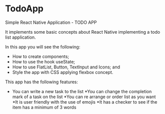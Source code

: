 # TodoApp
Simple React Native Application - TODO APP

It implements some basic concepts about React Native implementing a todo list application.

In this app you will see the following:
  * How to create components;
  * How to use the hook useState;
  * How to use FlatList, Button, TextInput and Icons; and
  * Style the app with CSS applying flexbox concept.

This app has the following features:
 * You can write a new task to the list
 *You can change the completion mark of a task on the list
 *You can re arrange or order list as you want
 *It is user friendly with the use of emojis
 *It has a checker to see if the item has a minimum of 3 words

